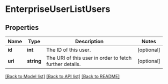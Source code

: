 # EnterpriseUserListUsers

## Properties
Name | Type | Description | Notes
------------ | ------------- | ------------- | -------------
**id** | **int** | The ID of this user. | [optional] 
**uri** | **string** | The URI of this user in order to fetch further details. | [optional] 

[[Back to Model list]](../README.md#documentation-for-models) [[Back to API list]](../README.md#documentation-for-api-endpoints) [[Back to README]](../README.md)


